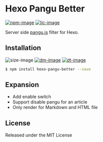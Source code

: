# Hexo Pangu Better

[![npm-image]][npm-url]
[![lic-image]](LICENSE)

Server side [pangu.js](https://github.com/vinta/pangu.js) filter for Hexo.

## Installation

![size-image]
[![dm-image]][npm-url]
[![dt-image]][npm-url]

```bash
$ npm install hexo-pangu-better --save
```

## Expansion

- Add enable switch
- Support disable pangu for an article
- Only render for Markdown and HTML file

## License

Released under the MIT License

[npm-image]: https://img.shields.io/npm/v/hexo-pangu-better?style=flat-square
[lic-image]: https://img.shields.io/npm/l/hexo-pangu-better?style=flat-square

[size-image]: https://img.shields.io/github/languages/code-size/rqh656418510/hexo-pangu-better?style=flat-square
[dm-image]: https://img.shields.io/npm/dm/hexo-pangu-better?style=flat-square
[dt-image]: https://img.shields.io/npm/dt/hexo-pangu-better?style=flat-square

[npm-url]: https://www.npmjs.com/package/hexo-pangu-better